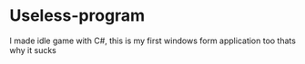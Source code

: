 # Useless-program
I made idle game with C#, this is my first windows form application too thats why it sucks
